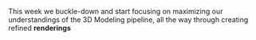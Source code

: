 This week we buckle-down and start focusing on maximizing our understandings of the 3D Modeling pipeline, all the way through creating refined **renderings**






